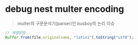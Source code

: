 # debug nest multer encoding

> multer의 구문분석기(parser)인 busboy의 논리 이슈

```ts
// 해결방법
Buffer.from(file.originalname, "latin1").toString("utf8");
```
